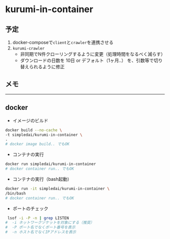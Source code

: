 # kurumi-in-container

## 予定

1. docker-composeで`client`と`crawler`を連携させる
1. `kurumi-crawler`
   - 非同期でN件クローリングするように変更（処理時間をなるべく減らす）
   - ダウンロードの日数を 10日 or デフォルト（1ヶ月..） を、引数等で切り替えられるように修正

## メモ

-----

## docker

- イメージのビルド

```bash
docker build --no-cache \
-t simpledai/kurumi-in-container \
.
# docker image build.. でもOK
```

- コンテナの実行

```bash
docker run simpledai/kurumi-in-container
# docker container run.. でもOK
```

- コンテナの実行（bash起動）

```bash
docker run -it simpledai/kurumi-in-container \
/bin/bash
# docker container run.. でもOK
```

- ポートのチェック

```bash
 lsof -i -P -n | grep LISTEN
#  -i ネットワークソケットを対象にする（推奨）
#  -P ポート名でなくポート番号を表示
#  -n ホスト名でなくIPアドレスを表示
```
